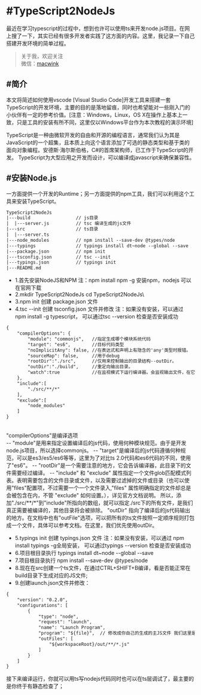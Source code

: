 #TypeScript2NodeJs
========
最近在学习typescript的过程中，想到也许可以使用ts来开发node.js项目。在网上搜了一下，其实已经有很多开发者实践了这方面的内容。这里，我记录一下自己搭建开发环境的简单过程。

> 关于我，欢迎关注  
  微信：[macwink]()  
  
#简介
-------------
本文将简述如何使用vscode [Visual Studio Code]开发工具来搭建一套TypeScript的开发环境，主要的目的是落地留痕，同时也希望能对一些刚入门的小伙伴有一定的参考价值。[注意：Windows，Linux，OS X在操作上基本上一致，只是工具的安装有所不同，这里仅以Windows平台作为本次教程的演示环境]

TypeScript是一种由微软开发的自由和开源的编程语言，通常我们认为其是JavaScript的一个超集，且本质上向这个语言添加了可选的静态类型和基于类的面向对象编程。安德斯·海尔斯伯格，C#的首席架构师，已工作于TypeScript的开发。
TypeScript为大型应用之开发而设计，可以编译成javascript来确保兼容性。

#安装Node.js
-------------
一方面提供一个开发的Runtime；另一方面提供的npm工具，我们可以利用这个工具来安装TypeScript。

``` xml
TypeScript2NodeJs
|---build                 // js目录
|  |---server.js          // tsc 编译生成的js文件
|---src                   // ts目录
|  |---server.ts
|---node_modules          // npm install --save-dev @types/node
|---typings               // typings install dt~node --global --save
|---package.json          // npm init
|---tsconfig.json         // tsc --init
|---typings.json          // typings init
|---README.md
```
- 1.首先安装NodeJS和NPM 注：npm install npm -g 安装npm，nodejs 可以在官网下载
- 2.mkdir TypeScript2NodeJs cd TypeScript2NodeJs\
- 3.npm init 创建 package.json 文件
- 4.tsc --init 创建 tsconfig.json 文件并修改 注：如果没有安装，可以通过 npm install -g typescript， 可以通过tsc --version 检查是否安装成功
``` xml
{
    "compilerOptions": {
        "module": "commonjs",   //指定生成哪个模块系统代码
        "target": "es6",        //目标代码类型
        "noImplicitAny": false, //在表达式和声明上有隐含的'any'类型时报错。
        "sourceMap": false,     //用于debug   
        "rootDir":"./src",      //仅用来控制输出的目录结构--outDir。
        "outDir":"./build",     //重定向输出目录。   
        "watch":true            //在监视模式下运行编译器。会监视输出文件，在它们改变时重新编译。
    },
    "include":[
        "./src/**/*"
    ],
    "exclude":[
        "node_modules"
    ]
}
```
<br>"compilerOptions"是编译选项</br>
-- "module"是用来指定设置编译后的js代码，使用何种模块规范。由于是开发node.js项目，所以选择commonjs。
-- "target"是编译后的js代码遵循何种规范，可以是es3/es5/es6等等，这里为了对比ts 2.0代码和es6代码的不同，使用了"es6"。
-- "rootDir"是一个需要注意的地方，它会告诉编译器，此目录下的文件需要经过编译。
-- "include" 和 "exclude" 属性指定一个文件glob匹配模式列表。表明需要包含的文件目录或文件，以及需要过滤掉的文件或目录（也可以使用"files"配置项，不过需要一个一个文件录入,"files" 属性明确指定的文件却总是会被包含在内，不管 "exclude" 如何设置。），详见官方文档说明。
所以，添加"./src/**/*"到"include"所指向的数组，就可以指定./src下的所有文件，是我们真正需要被编译的，其他目录将会被排除。
"outDir" 指向了编译后的js代码输出的地方。在文档中也有"outFile"选项，可以把所有的ts文件按照一定顺序规则打包成一个文件，具体可以参考文档。在这里，我们优先使用outDir。

- 5.typings init 创建 typings.json 文件  注：如果没有安装，可以通过 npm install typings -g全局安装， 可以通过typings --version 检查是否安装成功
- 6.项目根目录执行 typings install dt~node --global --save
- 7.项目根目录执行 npm install --save-dev @types/node
- 8.现在在src创建一个ts文件，在通过CTRL+SHIFT+B编译，看是否能正常在build目录下生成对应的JS文件;
- 9.创建launch.json文件并修改：
``` xml
{
    "version": "0.2.0",
    "configurations": [
        {
            "type": "node",
            "request": "launch",
            "name": "Launch Program",
            "program": "${file}",  // 修改成你自己的生成的主JS文件 我们这里是 ${workspaceRoot}/build/server.js
            "outFiles": [
                "${workspaceRoot}/out/**/*.js"
            ]
        }
    ]
}
```
接下来编译运行，你就可以用ts写nodejs代码同时也可以在ts层调试了，最主要的是你终于有静态检查了；
